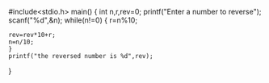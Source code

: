 #include<stdio.h>
main()
{
    int n,r,rev=0;
    printf("Enter a number to reverse");
    scanf("%d",&n);
    while(n!=0)
    {
        r=n%10;
    
    rev=rev*10+r;
    n=n/10;
    }
    printf("the reversed number is %d",rev);
}
